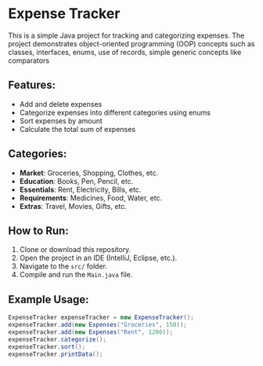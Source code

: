 # Expense Tracker

This is a simple Java project for tracking and categorizing expenses. The project demonstrates object-oriented programming (OOP) concepts 
such as classes, interfaces, enums, use of records, simple generic concepts like comparators 

## Features:
- Add and delete expenses
- Categorize expenses into different categories using enums
- Sort expenses by amount 
- Calculate the total sum of expenses

## Categories:
- **Market**: Groceries, Shopping, Clothes, etc.
- **Education**: Books, Pen, Pencil, etc.
- **Essentials**: Rent, Electricity, Bills, etc.
- **Requirements**: Medicines, Food, Water, etc.
- **Extras**: Travel, Movies, Gifts, etc.

## How to Run:
1. Clone or download this repository.
2. Open the project in an IDE (IntelliJ, Eclipse, etc.).
3. Navigate to the `src/` folder.
4. Compile and run the `Main.java` file.

## Example Usage:
```java
ExpenseTracker expenseTracker = new ExpenseTracker();
expenseTracker.add(new Expenses("Groceries", 150));
expenseTracker.add(new Expenses("Rent", 1200));
expenseTracker.categorize();
expenseTracker.sort();
expenseTracker.printData();
